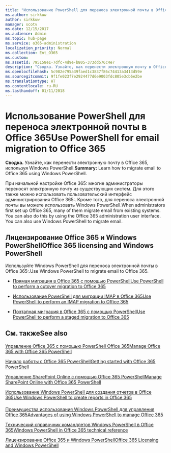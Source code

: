 ```yaml
---
title: "Использование PowerShell для переноса электронной почты в Office 365"
ms.author: sirkkuw
author: sirkkuw
manager: scotv
ms.date: 12/15/2017
ms.audience: Admin
ms.topic: hub-page
ms.service: o365-administration
localization_priority: Normal
ms.collection: Ent_O365
ms.custom: 
ms.assetid: 795158e1-7dfc-4d9e-b805-373dd576c4e7
description: "Сводка. Узнайте, как перенести электронную почту в Office 365: с помощью Windows PowerShell."
ms.openlocfilehash: 5c982e795a39faed1c3837f86c74413a3413d59e
ms.sourcegitcommit: 9f1fe023f7e2924477d6e9003fdc805e3cb6e2be
ms.translationtype: HT
ms.contentlocale: ru-RU
ms.lasthandoff: 01/11/2018
---
```

# <a name="use-powershell-for-email-migration-to-office-365"></a><span data-ttu-id="0a9ab-103">Использование PowerShell для переноса электронной почты в Office 365</span><span class="sxs-lookup"><span data-stu-id="0a9ab-103">Use PowerShell for email migration to Office 365</span></span>

 <span data-ttu-id="0a9ab-104">**Сводка.** Узнайте, как перенести электронную почту в Office 365, используя Windows PowerShell.</span><span class="sxs-lookup"><span data-stu-id="0a9ab-104">**Summary:** Learn how to migrate email to Office 365 using Windows PowerShell.</span></span>
  
<span data-ttu-id="0a9ab-p101">При начальной настройке Office 365: многие администраторы переносят электронную почту из существующих систем. Для этого также можно использовать пользовательский интерфейс администрирования Office 365:. Кроме того, для переноса электронной почты вы можете использовать Windows PowerShell.</span><span class="sxs-lookup"><span data-stu-id="0a9ab-p101">When administrators first set up Office 365, many of them migrate email from existing systems. You can also do this by using the Office 365 administration user interface. You can also use Windows PowerShell to migrate email.</span></span>
  
## <a name="office-365-licensing-and-windows-powershell"></a><span data-ttu-id="0a9ab-108">Лицензирование Office 365 и Windows PowerShell</span><span class="sxs-lookup"><span data-stu-id="0a9ab-108">Office 365 licensing and Windows PowerShell</span></span>

<span data-ttu-id="0a9ab-109">Используйте Windows PowerShell для переноса электронной почты в Office 365:.</span><span class="sxs-lookup"><span data-stu-id="0a9ab-109">Use Windows PowerShell to migrate email to Office 365.</span></span> 
  
- [<span data-ttu-id="0a9ab-110">Прямая миграция в Office 365 с помощью PowerShell</span><span class="sxs-lookup"><span data-stu-id="0a9ab-110">Use PowerShell to perform a cutover migration to Office 365</span></span>](use-powershell-to-perform-a-cutover-migration-to-office-365.md)
    
- [<span data-ttu-id="0a9ab-111">Использование PowerShell для миграции IMAP в Office 365</span><span class="sxs-lookup"><span data-stu-id="0a9ab-111">Use PowerShell to perform an IMAP migration to Office 365</span></span>](use-powershell-to-perform-an-imap-migration-to-office-365.md)
    
- [<span data-ttu-id="0a9ab-112">Поэтапная миграция в Office 365 с помощью PowerShell</span><span class="sxs-lookup"><span data-stu-id="0a9ab-112">Use PowerShell to perform a staged migration to Office 365</span></span>](use-powershell-to-perform-a-staged-migration-to-office-365.md)
    
## <a name="see-also"></a><span data-ttu-id="0a9ab-113">См. также</span><span class="sxs-lookup"><span data-stu-id="0a9ab-113">See also</span></span>

#### 

[<span data-ttu-id="0a9ab-114">Управление Office 365 с помощью PowerShell Office 365</span><span class="sxs-lookup"><span data-stu-id="0a9ab-114">Manage Office 365 with Office 365 PowerShell</span></span>](manage-office-365-with-office-365-powershell.md)
  
[<span data-ttu-id="0a9ab-115">Начало работы с Office 365 PowerShell</span><span class="sxs-lookup"><span data-stu-id="0a9ab-115">Getting started with Office 365 PowerShell</span></span>](getting-started-with-office-365-powershell.md)
  
[<span data-ttu-id="0a9ab-116">Управление SharePoint Online с помощью Office 365 PowerShell</span><span class="sxs-lookup"><span data-stu-id="0a9ab-116">Manage SharePoint Online with Office 365 PowerShell</span></span>](manage-sharepoint-online-with-office-365-powershell.md)
  
[<span data-ttu-id="0a9ab-117">Использование Windows PowerShell для создания отчетов в Office 365</span><span class="sxs-lookup"><span data-stu-id="0a9ab-117">Use Windows PowerShell to create reports in Office 365</span></span>](use-windows-powershell-to-create-reports-in-office-365.md)
#### 

<span data-ttu-id="0a9ab-118">[Преимущества использования Windows PowerShell для управления Office 365]((http://technet.microsoft.com/library/15144a50-453e-4cd5-befd-bc6736697967.aspx))</span><span class="sxs-lookup"><span data-stu-id="0a9ab-118">[Advantages of using Windows PowerShell to manage Office 365]((http://technet.microsoft.com/library/15144a50-453e-4cd5-befd-bc6736697967.aspx))</span></span>
  
<span data-ttu-id="0a9ab-119">[Технический справочник командлетов Windows PowerShell в Office 365]((http://technet.microsoft.com/library/10d5c66a-7579-4319-aaa5-7a5e21d49cea.aspx))</span><span class="sxs-lookup"><span data-stu-id="0a9ab-119">[Windows PowerShell in Office 365 technical reference]((http://technet.microsoft.com/library/10d5c66a-7579-4319-aaa5-7a5e21d49cea.aspx))</span></span>
  
<span data-ttu-id="0a9ab-120">[Лицензирование Office 365 и Windows PowerShell]((http://technet.microsoft.com/library/6ca0e430-f7ba-4184-becf-14c6c5c8dde5.aspx))</span><span class="sxs-lookup"><span data-stu-id="0a9ab-120">[Office 365 Licensing and Windows PowerShell]((http://technet.microsoft.com/library/6ca0e430-f7ba-4184-becf-14c6c5c8dde5.aspx))</span></span>

